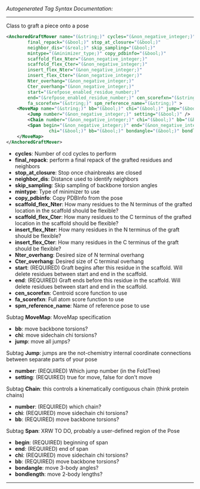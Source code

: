 <!-- THIS IS AN AUTOGENERATED FILE: Don't edit it directly, instead change the schema definition in the code itself. -->

_Autogenerated Tag Syntax Documentation:_

---
Class to graft a piece onto a pose

```xml
<AnchoredGraftMover name="(&string;)" cycles="(&non_negative_integer;)"
        final_repack="(&bool;)" stop_at_closure="(&bool;)"
        neighbor_dis="(&real;)" skip_sampling="(&bool;)"
        mintype="(&minimizer_type;)" copy_pdbinfo="(&bool;)"
        scaffold_flex_Nter="(&non_negative_integer;)"
        scaffold_flex_Cter="(&non_negative_integer;)"
        insert_flex_Nter="(&non_negative_integer;)"
        insert_flex_Cter="(&non_negative_integer;)"
        Nter_overhang="(&non_negative_integer;)"
        Cter_overhang="(&non_negative_integer;)"
        start="(&refpose_enabled_residue_number;)"
        end="(&refpose_enabled_residue_number;)" cen_scorefxn="(&string;)"
        fa_scorefxn="(&string;)" spm_reference_name="(&string;)" >
    <MoveMap name="(&string;)" bb="(&bool;)" chi="(&bool;)" jump="(&bool;)" >
        <Jump number="(&non_negative_integer;)" setting="(&bool;)" />
        <Chain number="(&non_negative_integer;)" chi="(&bool;)" bb="(&bool;)" />
        <Span begin="(&non_negative_integer;)" end="(&non_negative_integer;)"
                chi="(&bool;)" bb="(&bool;)" bondangle="(&bool;)" bondlength="(&bool;)" />
    </MoveMap>
</AnchoredGraftMover>
```

-   **cycles**: Number of ccd cycles to perform
-   **final_repack**: perform a final repack of the grafted residues and neighbors
-   **stop_at_closure**: Stop once chainbreaks are closed
-   **neighbor_dis**: Distance used to identify neighbors
-   **skip_sampling**: Skip sampling of backbone torsion angles
-   **mintype**: Type of minimizer to use
-   **copy_pdbinfo**: Copy PDBInfo from the pose
-   **scaffold_flex_Nter**: How many residues to the N terminus of the grafted location in the scaffold should be flexible?
-   **scaffold_flex_Cter**: How many residues to the C terminus of the grafted location in the scaffold should be flexible?
-   **insert_flex_Nter**: How many residues in the N terminus of the graft should be flexible?
-   **insert_flex_Cter**: How many residues in the C terminus of the graft should be flexible?
-   **Nter_overhang**: Desired size of N terminal overhang
-   **Cter_overhang**: Desired size of C terminal overhang
-   **start**: (REQUIRED) Graft begins after this residue in the scaffold.  Will delete residues between start and end in the scaffold.
-   **end**: (REQUIRED) Graft ends before this residue in the scaffold.  Will delete residues between start and end in the scaffold.
-   **cen_scorefxn**: Centroid score function to use
-   **fa_scorefxn**: Full atom score function to use
-   **spm_reference_name**: Name of reference pose to use


Subtag **MoveMap**:   MoveMap specification

-   **bb**: move backbone torsions?
-   **chi**: move sidechain chi torsions?
-   **jump**: move all jumps?


Subtag **Jump**:   jumps are the not-chemistry internal coordinate connections between separate parts of your pose

-   **number**: (REQUIRED) Which jump number (in the FoldTree)
-   **setting**: (REQUIRED) true for move, false for don't move

Subtag **Chain**:   this controls a kinematically contiguous chain (think protein chains)

-   **number**: (REQUIRED) which chain?
-   **chi**: (REQUIRED) move sidechain chi torsions?
-   **bb**: (REQUIRED) move backbone torsions?

Subtag **Span**:   XRW TO DO, probably a user-defined region of the Pose

-   **begin**: (REQUIRED) beginning of span
-   **end**: (REQUIRED) end of span
-   **chi**: (REQUIRED) move sidechain chi torsions?
-   **bb**: (REQUIRED) move backbone torsions?
-   **bondangle**: move 3-body angles?
-   **bondlength**: move 2-body lengths?

---
